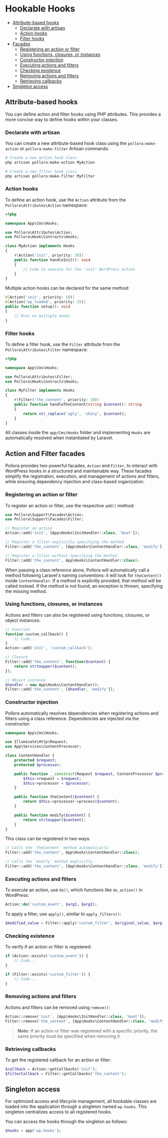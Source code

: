 # Hookable Hooks

- [Attribute-based hooks](#attribute-based-hooks)
  - [Declarate with artisan](#declarate-with-artisan-1)
  - [Action hooks](#action-hooks)
  - [Filter hooks](#filter-hooks)
- [Facades](#action-and-filter-facades)
  - [Registering an action or filter](#registering-an-action-or-filter)
  - [Using functions, closures, or instances](#using-functions-closures-or-instances)
  - [Constructor injection](#constructor-injection)
  - [Executing actions and filters](executing-actions-and-filters)
  - [Checking existence](#checking-existence)
  - [Removing actions and filters](#removing-actions-and-filters)
  - [Retrieving callbacks](#retrieving-callbacks)
- [Singleton access](#singleton-access)

## Attribute-based hooks

You can define action and filter hooks using PHP attributes. This provides a more concise way to define hooks within your classes.

### Declarate with artisan

You can create a new attribute-based hook class using the `pollora:make-action` or `pollora:make-filter` Artisan commands:

```bash
# Create a new action hook class
php artisan pollora:make-action MyAction

# Create a new filter hook class
php artisan pollora:make-filter MyFilter
```

### Action hooks

To define an action hook, use the `Action` attribute from the `Pollora\Attributes\Action` namespace:

```php
<?php

namespace App\Cms\Hooks;

use Pollora\Attributes\Action;
use Pollora\Hook\Contracts\Hooks;

class MyAction implements Hooks
{
    #[Action('init', priority: 20)]
    public function handleInit(): void
    {
        // Code to execute for the 'init' WordPress action
    }
}
```

Multiple action hooks can be declared for the same method:

```php
#[Action('init', priority: 10)]
#[Action('wp_loaded', priority: 15)]
public function setup(): void
{
    // Runs on multiple hooks
}
```

### Filter hooks

To define a filter hook, use the `Filter` attribute from the `Pollora\Attributes\Filter` namespace:

```php
<?php

namespace App\Cms\Hooks;

use Pollora\Attributes\Filter;
use Pollora\Hook\Contracts\Hooks;

class MyFilter implements Hooks
{
    #[Filter('the_content', priority: 10)]
    public function handleTheContent(string $content): string
    {
        return str_replace('ugly', 'shiny', $content);
    }
}
```

All classes inside the `app/Cms/Hooks` folder and implementing `Hooks` are automatically resolved when instantiated by Laravel.

## Action and Filter facades

Pollora provides two powerful facades, `Action` and `Filter`, to interact with WordPress hooks in a structured and maintainable way. These facades simplify the registration, execution, and management of actions and filters, while ensuring dependency injection and class-based organization.

### Registering an action or filter

To register an action or filter, use the respective `add()` method:

```php
use Pollora\Support\Facades\Action;
use Pollora\Support\Facades\Filter;

// Register an action
Action::add('init', [App\Hooks\InitHandler::class, 'boot']);

// Register a filter explicitly specifying the method
Filter::add('the_content', [App\Hooks\ContentHandler::class, 'modify']);

// Register a filter without specifying the method
Filter::add('the_content', App\Hooks\ContentHandler::class);
```

When passing a class reference alone, Pollora will automatically call a method following Laravel's naming conventions: it will look for `theContent()` inside `ContentHandler`. If a method is explicitly provided, that method will be called instead. If the method is not found, an exception is thrown, specifying the missing method.

### Using functions, closures, or instances

Actions and filters can also be registered using functions, closures, or object instances:

```php
// Function
function custom_callback() {
    // Code...
}
Action::add('init', 'custom_callback');

// Closure
Filter::add('the_content', function($content) {
    return strtoupper($content);
});

// Object instance
$handler = new App\Hooks\ContentHandler();
Filter::add('the_content', [$handler, 'modify']);
```

### Constructor injection

Pollora automatically resolves dependencies when registering actions and filters using a class reference. Dependencies are injected via the constructor:

```php
namespace App\Cms\Hooks;

use Illuminate\Http\Request;
use App\Services\ContentProcessor;

class ContentHandler {
    protected $request;
    protected $processor;

    public function __construct(Request $request, ContentProcessor $processor) {
        $this->request = $request;
        $this->processor = $processor;
    }

    public function theContent($content) {
        return $this->processor->process($content);
    }

    public function modify($content) {
        return strtoupper($content);
    }
}
```

This class can be registered in two ways:

```php
// Calls the `theContent` method automatically
Filter::add('the_content', App\Hooks\ContentHandler::class);

// Calls the `modify` method explicitly
Filter::add('the_content', [App\Hooks\ContentHandler::class, 'modify']);
```

### Executing actions and filters

To execute an action, use `do()`, which functions like `do_action()` in WordPress:

```php
Action::do('custom_event', $arg1, $arg2);
```

To apply a filter, use `apply()`, similar to `apply_filters()`:

```php
$modified_value = Filter::apply('custom_filter', $original_value, $arg1);
```

### Checking existence

To verify if an action or filter is registered:

```php
if (Action::exists('custom_event')) {
    // Code...
}

if (Filter::exists('custom_filter')) {
    // Code...
}
```

### Removing actions and filters

Actions and filters can be removed using `remove()`:

```php
Action::remove('init', [App\Hooks\InitHandler::class, 'boot']);
Filter::remove('the_content', [App\Hooks\ContentHandler::class, 'modify']);
```

> **Note:** If an action or filter was registered with a specific priority, the same priority must be specified when removing it.

### Retrieving callbacks

To get the registered callback for an action or filter:

```php
$callback = Action::getCallbacks('init');
$filterCallback = Filter::getCallbacks('the_content');
```

## Singleton access

For optimized access and lifecycle management, all hookable classes are loaded into the application through a singleton named `wp.hooks`. This singleton centralizes access to all registered hooks.

You can access the hooks through the singleton as follows:

```php
$hooks = app('wp.hooks');
```
